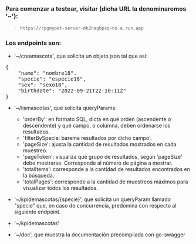 ### Para comenzar a testear, visitar (dicha URL la denominaremos '~'):
> `https://rpgmypet-server-mh2nagbpxq-no.a.run.app`

### Los endpoints son:
- '~/creamascota', que solicita un objeto json tal que así:
<pre>{
	"name": "nombre18".
	"specie": "especie18",
	"sex": "sexo18",
	"birthdate": "2022-09-21T22:10:11Z"
}</pre>

- '~/lismascotas', que solicita queryParams:
	- 'orderBy': en formato SQL, dicta en qué orden (ascendente o descendente) y qué campo, o columna,
	deben ordenarse los resultados.
	- 'filterBySpecie: barema resultados por dicho campo'.
	- 'pageSize': ajusta la cantidad de resultados mostrados en cada muestreo.
	- 'pageToken': visualiza que grupo de resultados, según 'pageSize' debe mostrarse. Corresponde al
	número de página a mostrar.
	- 'totalItems': corresponde a la cantidad de resultados encontrados en la búsqueda.
	- 'totalPages': corresponde a la cantidad de muestreos máximos para visualizar todos los resultados.

- '~/kpidemascotas/{specie}', que solicita un queryParam llamado "specie" que, en caso de concurrencia,
predomina con respecto al siguiente endpoint.

- '~/kpidemascotas'

- '~/doc', que muestra la documentación precompilada con go-swagger
